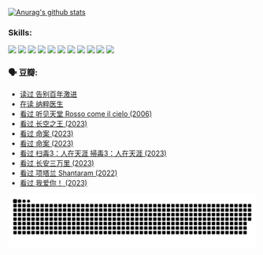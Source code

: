 
[![Anurag's github stats](https://github-readme-stats.vercel.app/api?username=w940853815)](https://github.com/anuraghazra/github-readme-stats)

### Skills:

<code><img height="32" src="https://cdn.jsdelivr.net/npm/simple-icons@v5/icons/python.svg"></code>
<code><img height="32" src="https://cdn.jsdelivr.net/npm/simple-icons@v5/icons/javascript.svg"></code>
<code><img height="32" src="https://cdn.jsdelivr.net/npm/simple-icons@v5/icons/django.svg"></code>
<code><img height="32" src="https://cdn.jsdelivr.net/npm/simple-icons@v5/icons/flask.svg"></code>
<code><img height="32" src="https://cdn.jsdelivr.net/npm/simple-icons@v5/icons/vuetify.svg"></code>
<code><img height="32" src="https://cdn.jsdelivr.net/npm/simple-icons@v5/icons/git.svg"></code>
<code><img height="32" src="https://cdn.jsdelivr.net/npm/simple-icons@v5/icons/docker.svg"></code>
<code><img height="32" src="https://cdn.jsdelivr.net/npm/simple-icons@v5/icons/postgresql.svg"></code>
<code><img height="32" src="https://cdn.jsdelivr.net/npm/simple-icons@v5/icons/elasticsearch.svg"></code>
<code><img height="32" src="https://cdn.jsdelivr.net/npm/simple-icons@v5/icons/macos.svg"></code>
<code><img height="32" src="https://cdn.jsdelivr.net/npm/simple-icons@v5/icons/linux.svg"></code>

### 🗣 豆瓣:

<!-- DOUBAN-ACTIVITIES:START -->
- [读过 告别百年激进](https://www.douban.com/people/136069238/status/4406414036/?_i=97818563)
- [在读 纳粹医生](https://www.douban.com/people/136069238/status/4406413750/?_i=97818563)
- [看过 听见天堂 Rosso come il cielo‎ (2006)](https://www.douban.com/people/136069238/status/4401902014/?_i=97818563)
- [看过 长空之王‎ (2023)](https://www.douban.com/people/136069238/status/4397459053/?_i=97818564)
- [看过 命案‎ (2023)](https://www.douban.com/people/136069238/status/4395718336/?_i=97818564)
- [看过 命案‎ (2023)](https://www.douban.com/people/136069238/status/4395718257/?_i=97818564)
- [看过 扫毒3：人在天涯 掃毒3：人在天涯‎ (2023)](https://www.douban.com/people/136069238/status/4394601730/?_i=97818564)
- [看过 长安三万里‎ (2023)](https://www.douban.com/people/136069238/status/4391215935/?_i=97818564)
- [看过 项塔兰 Shantaram‎ (2022)](https://www.douban.com/people/136069238/status/4387849946/?_i=97818564)
- [看过 我爱你！‎ (2023)](https://www.douban.com/people/136069238/status/4385556252/?_i=97818564)
<!-- DOUBAN-ACTIVITIES:END -->


![Snake animation](https://raw.githubusercontent.com/w940853815/w940853815/output/github-contribution-grid-snake.svg)

<!--
**w940853815/w940853815** is a ✨ _special_ ✨ repository because its `README.md` (this file) appears on your GitHub profile.

Here are some ideas to get you started:

- 🔭 I’m currently working on ...
- 🌱 I’m currently learning ...
- 👯 I’m looking to collaborate on ...
- 🤔 I’m looking for help with ...
- 💬 Ask me about ...
- 📫 How to reach me: ...
- 😄 Pronouns: ...
- ⚡ Fun fact: ...
-->
